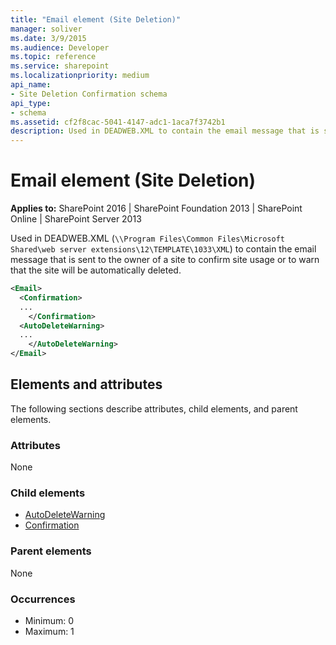 ```yaml
---
title: "Email element (Site Deletion)"
manager: soliver
ms.date: 3/9/2015
ms.audience: Developer
ms.topic: reference
ms.service: sharepoint
ms.localizationpriority: medium
api_name:
- Site Deletion Confirmation schema
api_type:
- schema
ms.assetid: cf2f8cac-5041-4147-adc1-1aca7f3742b1
description: Used in DEADWEB.XML to contain the email message that is sent to the owner of a site to confirm site usage or to warn that the site will be automatically deleted.
---
```


# Email element (Site Deletion)

**Applies to:** SharePoint 2016 | SharePoint Foundation 2013 | SharePoint Online | SharePoint Server 2013
  
Used in DEADWEB.XML (`\\Program Files\Common Files\Microsoft Shared\web server extensions\12\TEMPLATE\1033\XML`) to contain the email message that is sent to the owner of a site to confirm site usage or to warn that the site will be automatically deleted.
  
```XML
<Email>
  <Confirmation>
  ...
    </Confirmation>
  <AutoDeleteWarning>
  ...
    </AutoDeleteWarning>
</Email>
```

## Elements and attributes

The following sections describe attributes, child elements, and parent elements.

### Attributes

None
   
### Child elements

- [AutoDeleteWarning](autodeletewarning-element-site-deletion.md)
- [Confirmation](confirmation-element-site-deletion.md)
   
### Parent elements

None
   
### Occurrences

- Minimum: 0
- Maximum: 1  

<br/> 
   

